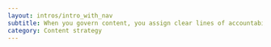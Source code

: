 ```yaml
---
layout: intros/intro_with_nav
subtitle: When you govern content, you assign clear lines of accountability and ownership. This helps everyone involved to know who does what, according to their expertise.
category: Content strategy
---
```



